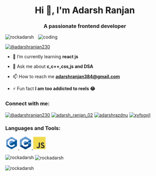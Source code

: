 <h1 align="center">Hi 👋, I'm Adarsh Ranjan</h1>
<h3 align="center">A passionate frontend developer</h3>
<img align="right" width="400px" alt="coding" src="https://user-images.githubusercontent.com/55389276/140866485-8fb1c876-9a8f-4d6a-98dc-08c4981eaf70.gif">
<p align="left"> <img src="https://komarev.com/ghpvc/?username=rockadarsh&label=Profile%20views&color=0e75b6&style=flat" alt="rockadarsh" /> </p>

<p align="left"> <a href="https://twitter.com/@adarshranjan230" target="blank"><img src="https://img.shields.io/twitter/follow/@adarshranjan230?logo=twitter&style=for-the-badge" alt="@adarshranjan230" /></a> </p>

- 🌱 I’m currently learning **react js**

- 💬 Ask me about **c,c++,css,js and DSA**

- 📫 How to reach me **adarshranjan384@gmail.com**

- ⚡ Fun fact **I am too addicted to reels 😂**

<h3 align="left">Connect with me:</h3>
<p align="left">
<a href="https://twitter.com/@adarshranjan230" target="blank"><img align="center" src="https://raw.githubusercontent.com/rahuldkjain/github-profile-readme-generator/master/src/images/icons/Social/twitter.svg" alt="@adarshranjan230" height="30" width="40" /></a>
<a href="https://instagram.com/adarsh_ranjan_02" target="blank"><img align="center" src="https://raw.githubusercontent.com/rahuldkjain/github-profile-readme-generator/master/src/images/icons/Social/instagram.svg" alt="adarsh_ranjan_02" height="30" width="40" /></a>
<a href="https://auth.geeksforgeeks.org/user/adarshrazdnu" target="blank"><img align="center" src="https://raw.githubusercontent.com/rahuldkjain/github-profile-readme-generator/master/src/images/icons/Social/geeks-for-geeks.svg" alt="adarshrazdnu" height="30" width="40" /></a>
<a href="https://codolio.com/profile/xyfsgxjI" target="blank"><img align="center" src="https://raw.githubusercontent.com/rahuldkjain/github-profile-readme-generator/master/src/images/icons/Social/codolio.svg" alt="xyfsgxjI" height="30" width="40" /></a>
</p>

<h3 align="left">Languages and Tools:</h3>
<p align="left"> <a href="https://www.cprogramming.com/" target="_blank" rel="noreferrer"> <img src="https://raw.githubusercontent.com/devicons/devicon/master/icons/c/c-original.svg" alt="c" width="40" height="40"/> </a> <a href="https://www.w3schools.com/cpp/" target="_blank" rel="noreferrer"> <img src="https://raw.githubusercontent.com/devicons/devicon/master/icons/cplusplus/cplusplus-original.svg" alt="cplusplus" width="40" height="40"/> </a> <a href="https://developer.mozilla.org/en-US/docs/Web/JavaScript" target="_blank" rel="noreferrer"> <img src="https://raw.githubusercontent.com/devicons/devicon/master/icons/javascript/javascript-original.svg" alt="javascript" width="40" height="40"/> </a> </p>

<p><img align="left" src="https://github-readme-stats.vercel.app/api/top-langs?username=rockadarsh&show_icons=true&locale=en&layout=compact" alt="rockadarsh" /></p>

<p>&nbsp;<img align="center" src="https://github-readme-stats.vercel.app/api?username=rockadarsh&show_icons=true&locale=en" alt="rockadarsh" /></p>

<p><img align="center" src="https://github-readme-streak-stats.herokuapp.com/?user=rockadarsh&" alt="rockadarsh" /></p>
